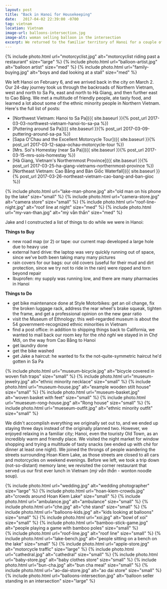```yaml
---
layout: post
title: "Back in Hanoi for Housekeeping"
date:   2017-04-02 22:39:00 -0700
tag: vietnam
location: Vietnam
image-url: balloons-intersection.jpg
image-alt: woman selling balloon in the intersection
excerpt: We returned to the familiar territory of Hanoi for a couple of days.
---
```

<div class='img-gallery'>
{% include photo.html url="motorcyclist.jpg" alt="motorcyclist riding past a restaurant" size="large" %}
{% include photo.html url="balloon-artist.jpg" alt="balloon artist" size="med" %}
{% include photo.html url="family-buying.jpg" alt="boys and dad looking at a stall" size="med" %}
</div>

We left Hanoi on February 6, and we arrived back in the city on March 2. Our 24-day journey took us through the backroads of Northern Vietnam, west and north to Sa Pa, east and north to Hà Giang, and then further east to Cao Bằng. We met a multitude of friendly people, ate tasty food, and learned a lot about some of the ethnic minority people in Northern Vietnam. Here's the full list of posts:

- [Northwest Vietnam: Hanoi to Sa Pa]({{ site.baseurl }}{% post_url 2017-03-03-northwest-vietnam-hanoi-to-sa-pa %})  
- [Puttering around Sa Pa]({{ site.baseurl }}{% post_url 2017-03-09-puttering-around-sa-pa %})  
- [Sapa O'Chau and the Excellent Motorcycle Tour]({{ site.baseurl }}{% post_url 2017-03-12-sapa-ochau-motorcycle-tour %})  
- [Mrs. Soi's Homestay (near Sa Pa)]({{ site.baseurl }}{% post_url 2017-03-15-mrs-sois-homestay %})  
- [Hà Giang, Vietnam's Northernmost Province]({{ site.baseurl }}{% post_url 2017-03-25-ha-giang-vietnams-northernmost-province %})  
- [Northeast Vietnam: Cao Bằng and Bản Giốc Waterfall]({{ site.baseurl }}{% post_url 2017-03-26-northeast-vietnam-cao-bang-and-ban-gioc %})

<div class='img-gallery'>
{% include photo.html url="lake-man-phone.jpg" alt="old man on his phone by the lake" size="small" %}
{% include photo.html url="camera-store.jpg" alt="camera store" size="small" %}
{% include photo.html url="roof-line-night.jpg" alt="roof line at night" size="med" %}
{% include photo.html url="my-van-than.jpg" alt="mỳ vằn thắn" size="med" %}
</div>

Jake and I constructed a list of things to do while we were in Hanoi:

__Things to Buy__

- new road map (or 2) or tape: our current map developed a large hole due to heavy use
- external hard drive: the laptop was very quickly running out of space, since we've both been taking many many pictures
- rain covers for our bags: our old covers (useful for their mud and dirt protection, since we try not to ride in the rain) were ripped and torn beyond repair
- Ibuprofen: my supply was running low, and there are many pharmacies in Hanoi

__Things to Do__

- get bike maintenance done at Style Motorbikes: get an oil change, fix the broken luggage rack, address the rear wheel's brake squeak, tighten the frame, and get a professional opinion on the new gear ratio
- visit the Museum of Ethnology: this well-regarded museum is about the 54 government-recognized ethnic minorities in Vietnam
- find a post office: in addition to shipping things back to California, we wanted to mail back our room key for the _nhà nghỉ_ we stayed in in Chợ Mới, on the way from Cao Bằng to Hanoi
- get laundry done
- get the bike washed
- get Jake a haircut: he wanted to fix the not-quite-symmetric haircut he'd gotten in Sa Pa

<div class='img-gallery'>
{% include photo.html url="museum-bicycle.jpg" alt="bicycle covered in woven fish traps" size="small" %}
{% include photo.html url="museum-jewelry.jpg" alt="ethnic minority necklace" size="small" %}
{% include photo.html url="museum-house.jpg" alt="example wooden stilt house" size="small" %}
{% include photo.html url="museum-basket.jpg" alt="woven basket with feet" size="small" %}
{% include photo.html url="mueseum-rong-house.jpg" alt="Rong house" size="small" %}
{% include photo.html url="mueseum-outfit.jpg" alt="ethnic minority outfit" size="small" %}
</div>

We didn't accomplish everything we originally set out to, and we ended up staying three days instead of the originally planned two. However, we enjoyed relaxing in a familiar city; Hanoi, even the touristy Old Town, as an incredibly warm and friendly place. We visited the night market for window shopping and trying a multitude of tasty snacks (we ended up with _chè_ for dinner at least one night). We joined the throngs of people wandering the streets surrounding Hoan Kiem Lake, as those streets are closed to all cars and motorcycles on weekend evenings. Before we left, we took a trip down (not-so-distant) memory lane; we revisited the corner restaurant that served us our first ever lunch in Vietnam (_mỳ vằn thắn_ - wonton noodle soup).

<div class='img-gallery'>
{% include photo.html url="wedding.jpg" alt="wedding photographer" size="large" %}
{% include photo.html url="hoan-kiem-crowds.jpg" alt="crowds around Hoan Kiem Lake" size="small" %}
{% include photo.html url="ambulance.jpg" alt="ambulance" size="small" %}
{% include photo.html url="che.jpg" alt="chè stand" size="small" %}
{% include photo.html url="balloons-kids.jpg" alt="kids looking at balloons" size="small" %}
{% include photo.html url="xoi.jpg" alt="bowl of xoi" size="small" %}
{% include photo.html url="bamboo-stick-game.jpg" alt="people playing a game with bamboo poles" size="small" %}
</div>

<div class='img-gallery'>
{% include photo.html url="roof-line.jpg" alt="roof line" size="small" %}
{% include photo.html url="lake-bench.jpg" alt="people sitting on a bench on the lake" size="small" %}
{% include photo.html url="apple-store.jpg" alt="motorcycle traffic" size="large" %}
{% include photo.html url="cathedral.jpg" alt="cathedral" size="small" %}
{% include photo.html url="baby-store.jpg" alt="baby clothes store" size="small" %}
{% include photo.html url="bun-cha.jpg" alt="bun cha meal" size="small" %}
{% include photo.html url="ao-dai-store.jpg" alt="ao dai store" size="small" %}
{% include photo.html url="balloons-intersection.jpg" alt="balloon seller standing in an intersection" size="large" %}
</div>
